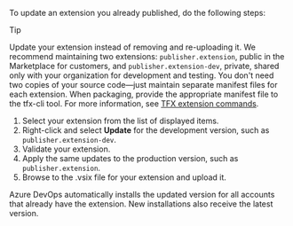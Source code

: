To update an extension you already published, do the following steps:

> [!TIP]
> Update your extension instead of removing and re-uploading it. We recommend maintaining two extensions: `publisher.extension`, public in the Marketplace for customers, and `publisher.extension-dev`, private, shared only with your organization for development and testing.
> You don't need two copies of your source code—just maintain separate manifest files for each extension. When packaging, provide the appropriate manifest file to the tfx-cli tool. For more information, see [TFX extension commands](https://github.com/microsoft/tfs-cli/blob/master/docs/extensions.md#arguments).

1. Select your extension from the list of displayed items.
2. Right-click and select **Update** for the development version, such as `publisher.extension-dev`.
3. Validate your extension.
4. Apply the same updates to the production version, such as `publisher.extension`.
5. Browse to the .vsix file for your extension and upload it.

Azure DevOps automatically installs the updated version for all accounts that already have the extension. New installations also receive the latest version.
